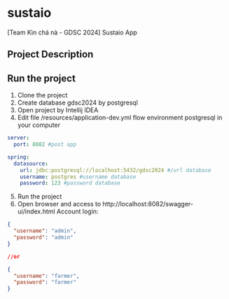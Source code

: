 # sustaio
[Team Kìn chá nà - GDSC 2024] Sustaio App 

## Project Description

## Run the project 
1. Clone the project
2. Create database gdsc2024 by postgresql 
3. Open project by Intellij IDEA
4. Edit file /resources/application-dev.yml flow environment postgresql in your computer
```yaml
server:
  port: 8082 #post app

spring:
  datasource:
    url: jdbc:postgresql://localhost:5432/gdsc2024 #/url database
    username: postgres #username database
    password: 123 #password database
```
5. Run the project
6. Open browser and access to http://localhost:8082/swagger-ui/index.html
Account login:
```json
{
  "username": "admin",
  "password": "admin"
}

//or

{
  "username": "farmer",
  "password": "farmer"
}
```

